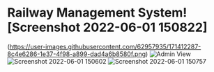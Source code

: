 # Railway Management System![Screenshot 2022-06-01 150822]

(https://user-images.githubusercontent.com/62957935/171412287-8c4e6286-1e37-4f98-a899-dad4a6b8580f.png)
![Admin View](https://user-images.githubusercontent.com/62957935/171412296-e8e097e6-c7ce-4897-b543-a8b15dcc3013.png)
![Screenshot 2022-06-01 150602](https://user-images.githubusercontent.com/62957935/171412298-c04663aa-ec77-4517-80a5-a81100b100e3.png)
![Screenshot 2022-06-01 150757](https://user-images.githubusercontent.com/62957935/171412303-eb3c4c7e-eea8-4ac0-bdf5-c0a50c1be0a6.png)
